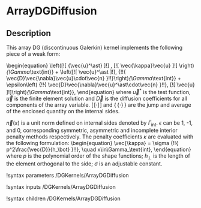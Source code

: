 # ArrayDGDiffusion

## Description

This array DG (discontinuous Galerkin) kernel implements the following piece of a weak form:

\begin{equation}
\left([\![ {\vec{u}^\ast} ]\!] , [\![ \vec{\kappa}\vec{u} ]\!] \right)_{\Gamma_\text{int}} +
\left([\![ \vec{u}^\ast ]\!], \{\!\!\{ \vec{D}\vec{\nabla}\vec{u}\cdot\vec{n} \}\!\!\}\right)_{\Gamma_\text{int}} +
 \epsilon\left( \{\!\!\{ \vec{D}\vec{\nabla}\vec{u}^\ast\cdot\vec{n} \}\!\!\}, [\![ \vec{u} ]\!]\right)_{\Gamma_\text{int}},
\end{equation}
where $\vec{u}^\ast$ is the test function, $\vec{u}$ is the finite element solution and $\vec{D}$ is the diffusion coefficients for all components of the array variable.
$[\![ \cdot ]\!]$ and $\{\!\!\{ \cdot \}\!\!\}$ are the jump and average of the enclosed quantity on the internal sides.

$\vec{n}(x)$ is a unit norm defined on internal sides denoted by $\Gamma_\text{int}$.
$\epsilon$ can be 1, -1, and 0, corresponding symmetric, asymmetric and incomplete interior penalty methods respectively.
The penalty coefficients $\kappa$ are evaluated with the following formulation:
\begin{equation}
\vec{\kappa} = \sigma \{\!\!\{ p^2\frac{\vec{D}}{h_\bot} \}\!\!\}, \quad  x\in\Gamma_\text{int},
\end{equation}
where $p$ is the polynomial order of the shape functions; $h_\bot$ is the length of the element orthogonal to the side; $\sigma$ is an adjustable constant.

!syntax parameters /DGKernels/ArrayDGDiffusion

!syntax inputs /DGKernels/ArrayDGDiffusion

!syntax children /DGKernels/ArrayDGDiffusion
